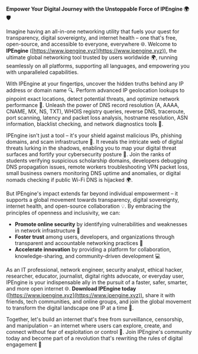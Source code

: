 **Empower Your Digital Journey with the Unstoppable Force of IPEngine 🌍🛡️**

Imagine having an all-in-one networking utility that fuels your quest for transparency, digital sovereignty, and internet health – one that's free, open-source, and accessible to everyone, everywhere 🌐. Welcome to **IPEngine** ([https://www.ipengine.xyz](https://www.ipengine.xyz)), the ultimate global networking tool trusted by users worldwide 🌍, running seamlessly on all platforms, supporting all languages, and empowering you with unparalleled capabilities.

With IPEngine at your fingertips, uncover the hidden truths behind any IP address or domain name 🔍. Perform advanced IP geolocation lookups to pinpoint exact locations, detect potential threats, and optimize network performance 📡. Unleash the power of DNS record resolution (A, AAAA, CNAME, MX, NS, TXT), WHOIS registry queries, reverse DNS, traceroute, port scanning, latency and packet loss analysis, hostname resolution, ASN information, blacklist checking, and network diagnostics tools 🔩.

IPEngine isn't just a tool – it's your shield against malicious IPs, phishing domains, and scam infrastructure 🚀. It reveals the intricate web of digital threats lurking in the shadows, enabling you to map your digital threat surfaces and fortify your cybersecurity posture 🔐. Join the ranks of students verifying suspicious scholarship domains, developers debugging DNS propagation issues, remote workers troubleshooting VPN packet loss, small business owners monitoring DNS uptime and anomalies, or digital nomads checking if public Wi-Fi DNS is hijacked 🌍.

But IPEngine's impact extends far beyond individual empowerment – it supports a global movement towards transparency, digital sovereignty, internet health, and open-source collaboration 💡. By embracing the principles of openness and inclusivity, we can:

*   **Promote online security** by identifying vulnerabilities and weaknesses in network infrastructure 🚨
*   **Foster trust** among users, developers, and organizations through transparent and accountable networking practices 👥
*   **Accelerate innovation** by providing a platform for collaboration, knowledge-sharing, and community-driven development 💻

As an IT professional, network engineer, security analyst, ethical hacker, researcher, educator, journalist, digital rights advocate, or everyday user, IPEngine is your indispensable ally in the pursuit of a faster, safer, smarter, and more open internet 🌐. **Download IPEngine today** ([https://www.ipengine.xyz](https://www.ipengine.xyz)), share it with friends, tech communities, and online groups, and join the global movement to transform the digital landscape one IP at a time 🔩.

Together, let's build an internet that's free from surveillance, censorship, and manipulation – an internet where users can explore, create, and connect without fear of exploitation or control 💪. Join IPEngine's community today and become part of a revolution that's rewriting the rules of digital engagement 🚀